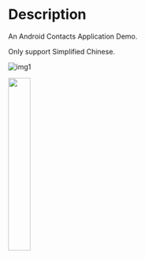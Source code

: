 # Description
An Android Contacts Application Demo.

Only support Simplified Chinese.

![img1](https://user-images.githubusercontent.com/50110323/203536448-2b479919-6d4c-42cc-85c6-4d965126f39b.jpg)


<img src="https://user-images.githubusercontent.com/50110323/203536448-2b479919-6d4c-42cc-85c6-4d965126f39b.jpg" width = 30% height = 30% />
